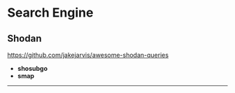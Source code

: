 # Search Engine

## Shodan

https://github.com/jakejarvis/awesome-shodan-queries

- **shosubgo**
- **smap**

---
